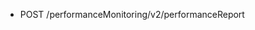 <!--
    ATTENTION: This file was generated via gradle!
               Do NOT manually edit this file! Any such changes will be overwritten!
-->

* POST /performanceMonitoring/v2/performanceReport
